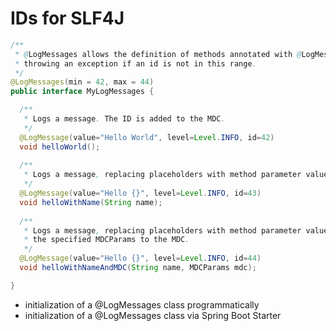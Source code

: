 # IDs for SLF4J

```java
/**
 * @LogMessages allows the definition of methods annotated with @LogMessage declaring ids between 42 and 44 as valid,
 * throwing an exception if an id is not in this range.
 */
@LogMessages(min = 42, max = 44)
public interface MyLogMessages {

  /**
   * Logs a message. The ID is added to the MDC.
   */
  @LogMessage(value="Hello World", level=Level.INFO, id=42)
  void helloWorld();
  
  /**
   * Logs a message, replacing placeholders with method parameter values.
   */
  @LogMessage(value="Hello {}", level=Level.INFO, id=43)
  void helloWithName(String name);
  
  /**
   * Logs a message, replacing placeholders with method parameter values and adding 
   * the specified MDCParams to the MDC.
   */
  @LogMessage(value="Hello {}", level=Level.INFO, id=44)
  void helloWithNameAndMDC(String name, MDCParams mdc);

}
```

* initialization of a @LogMessages class programmatically
* initialization of a @LogMessages class via Spring Boot Starter
